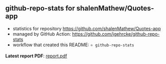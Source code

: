 ## github-repo-stats for shalenMathew/Quotes-app

- statistics for repository https://github.com/shalenMathew/Quotes-app
- managed by GitHub Action: https://github.com/jgehrcke/github-repo-stats
- workflow that created this README: `⭐ github-repo-stats`

**Latest report PDF**: [report.pdf](https://github.com/shalenMathew/Quotes-app/raw/github-repo-stats/shalenMathew/Quotes-app/latest-report/report.pdf)

